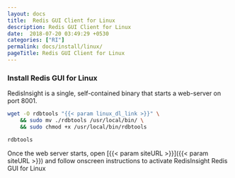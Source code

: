 ```yaml
---
layout: docs
title:  Redis GUI Client for Linux
description: Redis GUI Client for Linux
date:  2018-07-20 03:49:29 +0530
categories: ["RI"]
permalink: docs/install/linux/
pageTitle: Redis GUI Client for Linux
---
```

### Install Redis GUI for Linux

RedisInsight is a single, self-contained binary that starts a web-server on port 8001.

```bash
wget -O rdbtools "{{< param linux_dl_link >}}" \
    && sudo mv ./rdbtools /usr/local/bin/ \
    && sudo chmod +x /usr/local/bin/rdbtools

rdbtools
```

Once the web server starts, open [{{< param siteURL >}}]({{< param siteURL >}}) and follow onscreen instructions to activate RedisInsight Redis GUI for Linux

